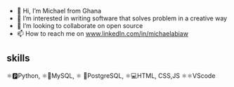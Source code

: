 - 👋 Hi, I’m Michael from Ghana
- 👀 I’m interested in writing software that solves problem in a creative way
- 💞️ I’m looking to collaborate on open source
- 📫 How to reach me on www.linkedIn.com/in/michaelabiaw

## skills
⚛🅿Python,
⚛📱MySQL,
⚛ 📱PostgreSQL,
⚛💻HTML, CSS,JS
⚛⚛VScode





<!---
michaelabiaw is a ✨ special ✨ repository because its `README.md` (this file) appears on your GitHub profile.
You can click the Preview link to take a look at your changes.
--->

